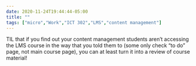 ```yaml
---
date: 2020-11-24T19:44:44-05:00
title: ""
tags: ["micro","Work","ICT 302","LMS","content management"]
---
```

TIL that if you find out your content management students aren’t accessing the LMS course in the way that you told them to (some only check “to do” page, not main course page), you can at least turn it into a review of course material!
